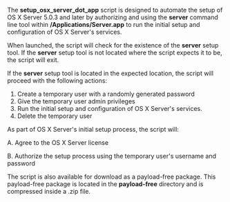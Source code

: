 The **setup_osx_server_dot_app** script is designed to automate the setup of OS X Server 5.0.3 and later by authorizing and using the **server** command line tool within **/Applications/Server.app** to run the initial setup and configuration of OS X Server's services.

When launched, the script will check for the existence of the **server** setup tool. If the **server** setup tool is not located where the script expects it to be, the script will exit. 

If the **server** setup tool is located in the expected location, the script will proceed with the following actions:

1. Create a temporary user with a randomly generated password
2. Give the temporary user admin privileges
3. Run the initial setup and configuration of OS X Server's services.
4. Delete the temporary user

As part of OS X Server's initial setup process, the script will:

A. Agree to the OS X Server license

B. Authorize the setup process using the temporary user's username and password

The script is also available for download as a payload-free package. This payload-free package is located in the **payload-free** directory and is compressed inside a .zip file.
